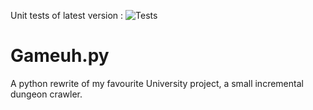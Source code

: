 Unit tests of latest version : ![Tests](https://github.com/NolanMascrier/Gameuh.py/actions/workflows/python-tests.yml/badge.svg)

# Gameuh.py
A python rewrite of my favourite University project, a small incremental dungeon crawler.
